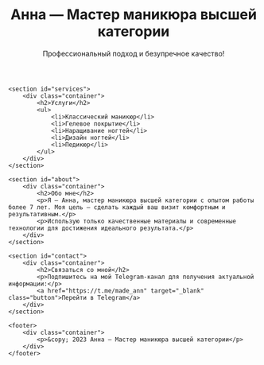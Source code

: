 <!DOCTYPE html>
<html lang="ru">
<head>
    <meta charset="UTF-8">
    <meta name="viewport" content="width=device-width, initial-scale=1.0">
    <title>Мастер маникюра высшей категории</title>
    <link rel="stylesheet" href="styles.css">
</head>
<body>
    <header>
        <div class="container">
            <h1>Анна — Мастер маникюра высшей категории</h1>
            <p>Профессиональный подход и безупречное качество!</p>
        </div>
    </header>

    <section id="services">
        <div class="container">
            <h2>Услуги</h2>
            <ul>
                <li>Классический маникюр</li>
                <li>Гелевое покрытие</li>
                <li>Наращивание ногтей</li>
                <li>Дизайн ногтей</li>
                <li>Педикюр</li>
            </ul>
        </div>
    </section>

    <section id="about">
        <div class="container">
            <h2>Обо мне</h2>
            <p>Я — Анна, мастер маникюра высшей категории с опытом работы более 7 лет. Моя цель — сделать каждый ваш визит комфортным и результативным.</p>
            <p>Использую только качественные материалы и современные технологии для достижения идеального результата.</p>
        </div>
    </section>

    <section id="contact">
        <div class="container">
            <h2>Связаться со мной</h2>
            <p>Подпишитесь на мой Telegram-канал для получения актуальной информации:</p>
            <a href="https://t.me/made_ann" target="_blank" class="button">Перейти в Telegram</a>
        </div>
    </section>

    <footer>
        <div class="container">
            <p>&copy; 2023 Анна — Мастер маникюра высшей категории</p>
        </div>
    </footer>
</body>
</html>

